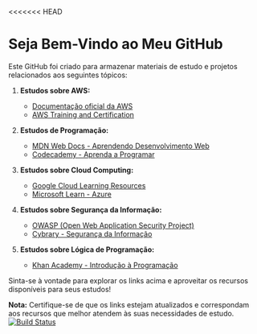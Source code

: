 <<<<<<< HEAD
# Seja Bem-Vindo ao Meu GitHub

Este GitHub foi criado para armazenar materiais de estudo e projetos relacionados aos seguintes tópicos:

1. **Estudos sobre AWS:**
   - [Documentação oficial da AWS](https://docs.aws.amazon.com/)
   - [AWS Training and Certification](https://www.aws.training/)

2. **Estudos de Programação:**
   - [MDN Web Docs - Aprendendo Desenvolvimento Web](https://developer.mozilla.org/pt-BR/docs/Learn)
   - [Codecademy - Aprenda a Programar](https://www.codecademy.com/)

3. **Estudos sobre Cloud Computing:**
   - [Google Cloud Learning Resources](https://cloud.google.com/docs/learn)
   - [Microsoft Learn - Azure](https://docs.microsoft.com/en-us/learn/azure/)

4. **Estudos sobre Segurança da Informação:**
   - [OWASP (Open Web Application Security Project)](https://owasp.org/)
   - [Cybrary - Segurança da Informação](https://www.cybrary.it/)

5. **Estudos sobre Lógica de Programação:**
   - [Khan Academy - Introdução à Programação](https://www.khanacademy.org/computing/computer-programming)

Sinta-se à vontade para explorar os links acima e aproveitar os recursos disponíveis para seus estudos!

**Nota:** Certifique-se de que os links estejam atualizados e correspondam aos recursos que melhor atendem às suas necessidades de estudo.
[![Build Status](https://img.shields.io/badge/Build-Passing-brightgreen)](https://link-para-build)

